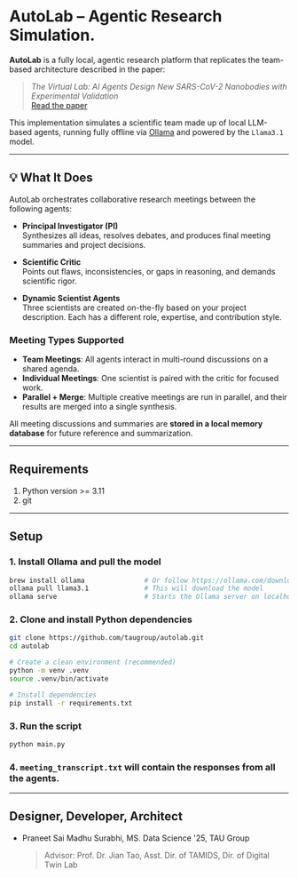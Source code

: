 # AutoLab – Agentic Research Simulation.

**AutoLab** is a fully local, agentic research platform that replicates the team-based architecture described in the paper:

> *The Virtual Lab: AI Agents Design New SARS-CoV-2 Nanobodies with Experimental Validation*  
> [Read the paper](https://www.biorxiv.org/content/10.1101/2024.11.11.623004v1)

This implementation simulates a scientific team made up of local LLM-based agents, running fully offline via [Ollama](https://ollama.com) and powered by the `Llama3.1` model.

---

## 💡 What It Does

AutoLab orchestrates collaborative research meetings between the following agents:

- **Principal Investigator (PI)**  
  Synthesizes all ideas, resolves debates, and produces final meeting summaries and project decisions.

- **Scientific Critic**  
  Points out flaws, inconsistencies, or gaps in reasoning, and demands scientific rigor.

- **Dynamic Scientist Agents**  
  Three scientists are created on-the-fly based on your project description. Each has a different role, expertise, and contribution style.

### Meeting Types Supported

- **Team Meetings**: All agents interact in multi-round discussions on a shared agenda.
- **Individual Meetings**: One scientist is paired with the critic for focused work.
- **Parallel + Merge**: Multiple creative meetings are run in parallel, and their results are merged into a single synthesis.

All meeting discussions and summaries are **stored in a local memory database** for future reference and summarization.

---

## Requirements

1. Python version >= 3.11
2. git

---

## Setup

### 1. Install Ollama and pull the model

```bash
brew install ollama               # Or follow https://ollama.com/download
ollama pull llama3.1              # This will download the model
ollama serve                      # Starts the Ollama server on localhost:11434
```

### 2. Clone and install Python dependencies

```bash
git clone https://github.com/taugroup/autolab.git
cd autolab

# Create a clean environment (recommended)
python -m venv .venv
source .venv/bin/activate

# Install dependencies
pip install -r requirements.txt
```

### 3. Run the script

```bash
python main.py
```

### 4. `meeting_transcript.txt` will contain the responses from all the agents.

---

## Designer, Developer, Architect
- Praneet Sai Madhu Surabhi, MS. Data Science '25, TAU Group
  > Advisor: Prof. Dr. Jian Tao, Asst. Dir. of TAMIDS, Dir. of Digital Twin Lab
